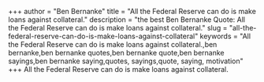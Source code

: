 +++
author = "Ben Bernanke"
title = "All the Federal Reserve can do is make loans against collateral."
description = "the best Ben Bernanke Quote: All the Federal Reserve can do is make loans against collateral."
slug = "all-the-federal-reserve-can-do-is-make-loans-against-collateral"
keywords = "All the Federal Reserve can do is make loans against collateral.,ben bernanke,ben bernanke quotes,ben bernanke quote,ben bernanke sayings,ben bernanke saying,quotes, sayings,quote, saying, motivation"
+++
All the Federal Reserve can do is make loans against collateral.
